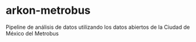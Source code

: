 # arkon-metrobus
 Pipeline de análisis de datos utilizando los datos abiertos de la Ciudad de México del Metrobus
